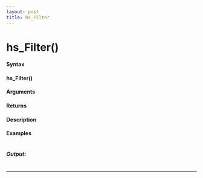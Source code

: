```yaml
---
layout: post
title: hs_Filter
---
```


# hs_Filter()


#### Syntax

#### hs_Filter()

#### Arguments

#### Returns

#### Description

#### Examples

```

```

##### Output:

```

```

---